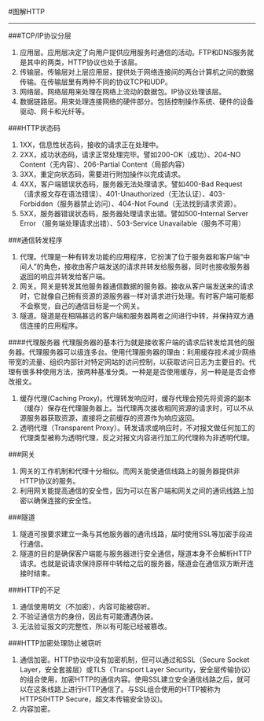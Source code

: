 #图解HTTP
***
###TCP/IP协议分层
1. 应用层。应用层决定了向用户提供应用服务时通信的活动。FTP和DNS服务就是其中的两类，HTTP协议也处于该层。
2. 传输层。传输层对上层应用层，提供处于网络连接间的两台计算机之间的数据传输。在传输层里有两种不同的协议TCP和UDP。
3. 网络层。网络层用来处理在网络上流动的数据包。IP协议处理该层。
4. 数据链路层。用来处理连接网络的硬件部分。包括控制操作系统、硬件的设备驱动、网卡和光纤等。

###HTTP状态码
1. 1XX，信息性状态码，接收的请求正在处理中。
2. 2XX，成功状态码，请求正常处理完毕。譬如200-OK（成功）、204-NO  Content（无内容）、206-Partial Content（局部内容）
3. 3XX，重定向状态码，需要进行附加操作以完成请求。
4. 4XX，客户端错误状态码，服务器无法处理请求。譬如400-Bad Request（请求报文存在语法错误）、401-Unauthorized（无法认证）、403-Forbidden（服务器禁止访问）、404-Not Found（无法找到请求资源）。
5. 5XX，服务器错误状态码，服务器处理请求出错。譬如500-Internal Server Error （服务端处理请求出错）、503-Service Unavailable（服务不可用）

###通信转发程序
1. 代理。代理是一种有转发功能的应用程序，它扮演了位于服务器和客户端“中间人”的角色，接收由客户端发送的请求并转发给服务器，同时也接收服务器返回的响应并转发给客户端。
2. 网关。网关是转发其他服务器通信数据的服务器。接收从客户端发送来的请求时，它就像自己拥有资源的源服务器一样对请求进行处理。有时客户端可能都不会察觉，自己的通信目标是一个网关。
3. 隧道。隧道是在相隔甚远的客户端和服务器两者之间进行中转，并保持双方通信连接的应用程序。

####代理服务器
代理服务器的基本行为就是接收客户端的请求后转发给其他的服务器。代理服务器可以级连多台。使用代理服务器的理由：利用缓存技术减少网络带宽的流量、组织内部针对特定网站的访问控制，以获取访问日志为主要目的。代理有很多种使用方法，按两种基准分类。一种是是否使用缓存，另一种是是否会修改报文。
1. 缓存代理(Caching Proxy)。代理转发响应时，缓存代理会预先将资源的副本（缓存）保存在代理服务器上。当代理再次接收相同资源的请求时，可以不从源服务器获取资源，直接将之前缓存的资源作为响应返回。
2. 透明代理（Transparent Proxy）。转发请求或响应时，不对报文做任何加工的代理类型被称为透明代理，反之对报文内容进行加工的代理称为非透明代理。

###网关
1. 网关的工作机制和代理十分相似。而网关能使通信线路上的服务器提供非HTTP协议的服务。
2. 利用网关能提高通信的安全性，因为可以在客户端和网关之间的通讯线路上加密以确保连接的安全性。

###隧道
1. 隧道可按要求建立一条与其他服务器的通讯线路，届时使用SSL等加密手段进行通信。
2. 隧道的目的是确保客户端能与服务器进行安全通信，隧道本身不会解析HTTP请求。也就是说请求保持原样中转给之后的服务器，隧道会在通信双方断开连接时结束。

###HTTP的不足
1. 通信使用明文（不加密），内容可能被窃听。
2. 不验证通信方的身份，因此有可能遭遇伪装。
3. 无法验证报文的完整性，所以有可能已经被篡改。

###HTTP加密处理防止被窃听
1. 通信加密。HTTP协议中没有加密机制，但可以通过和SSL（Secure Socket Layer，安全套接层）或TLS（Transport Layer Security，安全层传输协议）的组合使用，加密HTTP的通信内容。使用SSL建立安全通信线路之后，就可以在这条线路上进行HTTP通信了。与SSL组合使用的HTTP被称为HTTPS(HTTP Secure，超文本传输安全协议)。
2. 内容加密。
